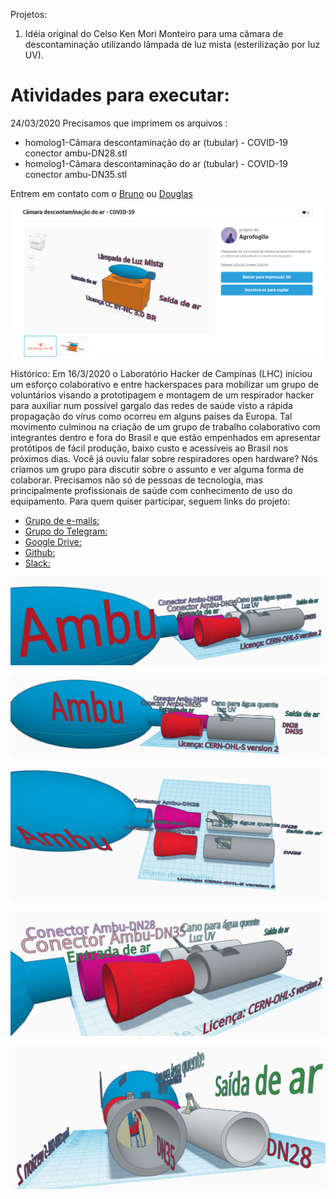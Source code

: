 Projetos:

1. Idéia original do Celso Ken Mori Monteiro para uma câmara de descontaminação utilizando lâmpada de luz mista (esterilização por luz UV).

# Atividades para executar:

24/03/2020
Precisamos que imprimem os arquivos :
- homolog1-Câmara descontaminação do ar (tubular) - COVID-19 conector ambu-DN28.stl
- homolog1-Câmara descontaminação do ar (tubular) - COVID-19 conector ambu-DN35.stl


Entrem em contato com o [Bruno](agrofoglio@gmail.com) ou [Douglas](douglas.brsoftware@gmail.com)


![Workflow](/figures/Capturar.png)

Histórico:
Em 16/3/2020 o Laboratório Hacker de Campinas (LHC) iniciou um esforço colaborativo e entre hackerspaces para mobilizar um grupo de voluntários visando a prototipagem e montagem de um respirador hacker para auxiliar num possível gargalo das redes de saúde visto a rápida propagação do vírus como ocorreu em alguns países da Europa. Tal movimento culminou na criação de um grupo de trabalho colaborativo com integrantes dentro e fora do Brasil e que estão empenhados em apresentar protótipos de fácil produção, baixo custo e acessíveis ao Brasil nos próximos dias. Você já ouviu falar sobre respiradores open hardware?
Nós criamos um grupo para discutir sobre o assunto e ver alguma forma de colaborar. Precisamos não só de pessoas de tecnologia, mas principalmente profissionais de saúde com conhecimento de uso do equipamento.
Para quem quiser participar, seguem links do projeto:

* [Grupo de e-mails:](https://groups.google.com/d/forum/respiradorhacker)
* [Grupo do Telegram:](https://t.me/joinchat/CQ-Afhu3TDUdFYWklEdcYw)
* [Google Drive:](https://bit.ly/RespiradorHackerLib)
* [Github:](https://github.com/RespiradorHacker/)
* [Slack:](https://join.slack.com/t/respiradorhacker/shared_invite/zt-cz8b6iv8-nPnewxJh1r5T3ZdAZIX_PQ)

![Workflow](/figures/Screenshot_20200323_183253.png)

![Workflow](/figures/Screenshot_20200323_183317.png)

![Workflow](/figures/Screenshot_20200323_183342.png)

![Workflow](/figures/Screenshot_20200323_183413.png)

![Workflow](/figures/Screenshot_20200323_183442.png)

